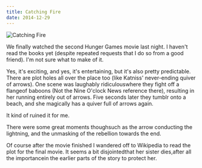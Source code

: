 ```yaml
---
title: Catching Fire
date: 2014-12-29
---
```


![Catching Fire](https://source.unsplash.com/Pll7AP6NFpY/1600x900)

We finally watched the second Hunger Games movie last night. I haven't read the books yet (despite repeated requests that I do so from a good friend). I'm not sure what to make of it.

Yes, it's exciting, and yes, it's entertaining, but it's also pretty predictable. There are plot holes all over the place too (like Katniss' never-ending quiver of arrows). One scene was laughably ridiculouswhere they fight off a flangeof baboons (Not the Nine O'clock News reference there), resulting in her running entirely out of arrows. Five seconds later they tumblr onto a beach, and she magically has a quiver full of arrows again.

It kind of ruined it for me.

There were some great moments thoughsuch as the arrow conducting the lightning, and the unmasking of the rebellion towards the end.

Of course after the movie finished I wandered off to Wikipedia to read the plot for the final movie. It seems a bit disjointedthat her sister dies,after all the importancein the earlier parts of the story to protect her.